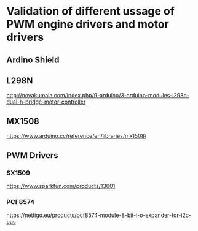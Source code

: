 # Validation of different ussage of PWM engine drivers and motor drivers

## Ardino Shield

## L298N
http://novakumala.com/index.php/9-arduino/3-arduino-modules-l298n-dual-h-bridge-motor-controller

## MX1508 
https://www.arduino.cc/reference/en/libraries/mx1508/

## PWM Drivers

### SX1509
https://www.sparkfun.com/products/13601

### PCF8574
https://nettigo.eu/products/pcf8574-module-8-bit-i-o-expander-for-i2c-bus

